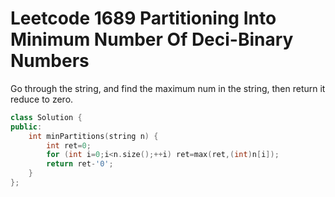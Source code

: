 # Leetcode 1689 Partitioning Into Minimum Number Of Deci-Binary Numbers
Go through the string, and find the maximum num in the string, then return it reduce to zero.
```cpp
class Solution {
public:
    int minPartitions(string n) {
        int ret=0;
        for (int i=0;i<n.size();++i) ret=max(ret,(int)n[i]);
        return ret-'0';
    }
};
```
